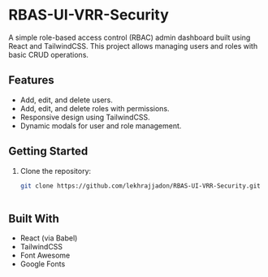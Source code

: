 # RBAS-UI-VRR-Security
 

A simple role-based access control (RBAC) admin dashboard built using React and TailwindCSS. This project allows managing users and roles with basic CRUD operations.

## Features

- Add, edit, and delete users.
- Add, edit, and delete roles with permissions.
- Responsive design using TailwindCSS.
- Dynamic modals for user and role management.

## Getting Started

1. Clone the repository:
   ```bash
   git clone https://github.com/lekhrajjadon/RBAS-UI-VRR-Security.git
    
 ## Built With

- React (via Babel)
- TailwindCSS
- Font Awesome
- Google Fonts
